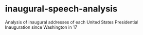 # inaugural-speech-analysis
 Analysis of inaugural addresses of each United States Presidential Inauguration since Washington in 17
